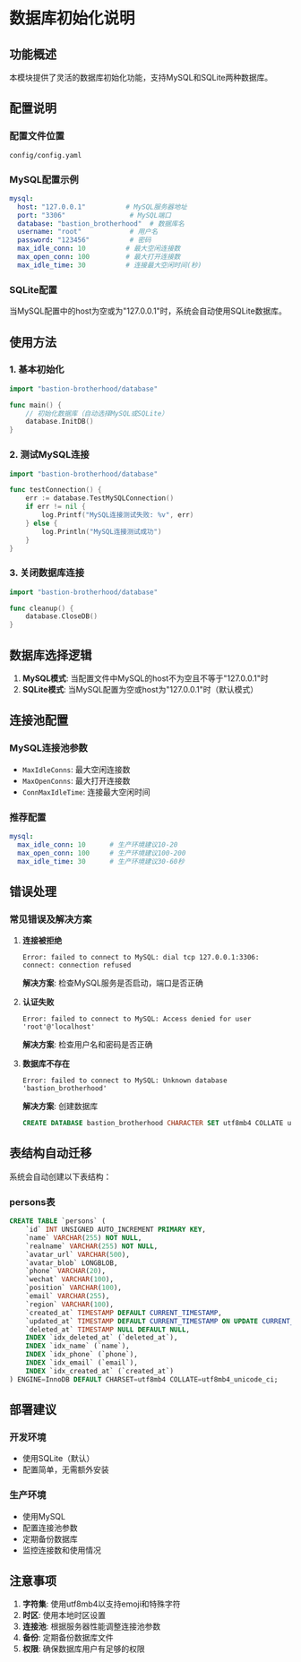 # 数据库初始化说明

## 功能概述

本模块提供了灵活的数据库初始化功能，支持MySQL和SQLite两种数据库。

## 配置说明

### 配置文件位置
`config/config.yaml`

### MySQL配置示例
```yaml
mysql:
  host: "127.0.0.1"          # MySQL服务器地址
  port: "3306"                # MySQL端口
  database: "bastion_brotherhood"  # 数据库名
  username: "root"            # 用户名
  password: "123456"          # 密码
  max_idle_conn: 10          # 最大空闲连接数
  max_open_conn: 100         # 最大打开连接数
  max_idle_time: 30          # 连接最大空闲时间(秒)
```

### SQLite配置
当MySQL配置中的host为空或为"127.0.0.1"时，系统会自动使用SQLite数据库。

## 使用方法

### 1. 基本初始化
```go
import "bastion-brotherhood/database"

func main() {
    // 初始化数据库（自动选择MySQL或SQLite）
    database.InitDB()
}
```

### 2. 测试MySQL连接
```go
import "bastion-brotherhood/database"

func testConnection() {
    err := database.TestMySQLConnection()
    if err != nil {
        log.Printf("MySQL连接测试失败: %v", err)
    } else {
        log.Println("MySQL连接测试成功")
    }
}
```

### 3. 关闭数据库连接
```go
import "bastion-brotherhood/database"

func cleanup() {
    database.CloseDB()
}
```

## 数据库选择逻辑

1. **MySQL模式**: 当配置文件中MySQL的host不为空且不等于"127.0.0.1"时
2. **SQLite模式**: 当MySQL配置为空或host为"127.0.0.1"时（默认模式）

## 连接池配置

### MySQL连接池参数
- `MaxIdleConns`: 最大空闲连接数
- `MaxOpenConns`: 最大打开连接数  
- `ConnMaxIdleTime`: 连接最大空闲时间

### 推荐配置
```yaml
mysql:
  max_idle_conn: 10      # 生产环境建议10-20
  max_open_conn: 100     # 生产环境建议100-200
  max_idle_time: 30      # 生产环境建议30-60秒
```

## 错误处理

### 常见错误及解决方案

1. **连接被拒绝**
   ```
   Error: failed to connect to MySQL: dial tcp 127.0.0.1:3306: connect: connection refused
   ```
   **解决方案**: 检查MySQL服务是否启动，端口是否正确

2. **认证失败**
   ```
   Error: failed to connect to MySQL: Access denied for user 'root'@'localhost'
   ```
   **解决方案**: 检查用户名和密码是否正确

3. **数据库不存在**
   ```
   Error: failed to connect to MySQL: Unknown database 'bastion_brotherhood'
   ```
   **解决方案**: 创建数据库
   ```sql
   CREATE DATABASE bastion_brotherhood CHARACTER SET utf8mb4 COLLATE utf8mb4_unicode_ci;
   ```

## 表结构自动迁移

系统会自动创建以下表结构：

### persons表
```sql
CREATE TABLE `persons` (
    `id` INT UNSIGNED AUTO_INCREMENT PRIMARY KEY,
    `name` VARCHAR(255) NOT NULL,
    `realname` VARCHAR(255) NOT NULL,
    `avatar_url` VARCHAR(500),
    `avatar_blob` LONGBLOB,
    `phone` VARCHAR(20),
    `wechat` VARCHAR(100),
    `position` VARCHAR(100),
    `email` VARCHAR(255),
    `region` VARCHAR(100),
    `created_at` TIMESTAMP DEFAULT CURRENT_TIMESTAMP,
    `updated_at` TIMESTAMP DEFAULT CURRENT_TIMESTAMP ON UPDATE CURRENT_TIMESTAMP,
    `deleted_at` TIMESTAMP NULL DEFAULT NULL,
    INDEX `idx_deleted_at` (`deleted_at`),
    INDEX `idx_name` (`name`),
    INDEX `idx_phone` (`phone`),
    INDEX `idx_email` (`email`),
    INDEX `idx_created_at` (`created_at`)
) ENGINE=InnoDB DEFAULT CHARSET=utf8mb4 COLLATE=utf8mb4_unicode_ci;
```

## 部署建议

### 开发环境
- 使用SQLite（默认）
- 配置简单，无需额外安装

### 生产环境
- 使用MySQL
- 配置连接池参数
- 定期备份数据库
- 监控连接数和使用情况

## 注意事项

1. **字符集**: 使用utf8mb4以支持emoji和特殊字符
2. **时区**: 使用本地时区设置
3. **连接池**: 根据服务器性能调整连接池参数
4. **备份**: 定期备份数据库文件
5. **权限**: 确保数据库用户有足够的权限 